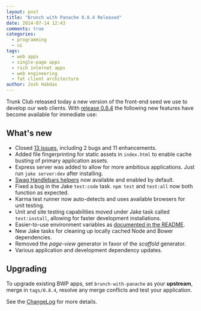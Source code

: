 ```yaml
---
layout: post
title: "Brunch with Panache 0.8.4 Released"
date: 2014-07-14 12:43
comments: true
categories: 
  - programming
  - ui
tags:
  - web apps
  - single-page apps
  - rich internet apps
  - web engineering
  - fat client architecture
author: Josh Habdas
---
```


Trunk Club released today a new version of the front-end seed we use to develop our web clients. With [release 0.8.4](https://github.com/trunkclub/brunch-with-panache/tree/0.8.4) the following new features have become available for immediate use:

## What's new

- Closed [13 issues](https://github.com/trunkclub/brunch-with-panache/issues?state=closed), including 2 bugs and 11 enhancements.
- Added file fingerprinting for static assets in `index.html` to enable cache busting of primary application assets.
- Express server was added to allow for more ambitious applications. Just run `jake server:dev` after installing.
- [Swag Handlebars helpers](https://github.com/elving/swag) now available and enabled by default.
- Fixed a bug in the Jake `test:code` task. `npm test` and `test:all` now both function as expected.
- Karma test runner now auto-detects and uses available browsers for unit testing.
- Unit and site testing capabilities moved under Jake task called `test:install`, allowing for faster development installations.
- Easier-to-use environment variables as [documented in the README](https://github.com/trunkclub/brunch-with-panache/blob/0.8.4/README.md#coffeeenv).
- New Jake tasks for cleaning up locally cached Node and Bower dependencies.
- Removed the _page-view_ generator in favor of the _scaffold_ generator.
- Various application and development dependency updates.

## Upgrading

To upgrade existing BWP apps, set `brunch-with-panache` as your __upstream__, merge in `tags/0.8.4`, resolve any merge conflicts and test your application.

See the [ChangeLog](https://github.com/trunkclub/brunch-with-panache/blob/master/CHANGELOG.md) for more details.